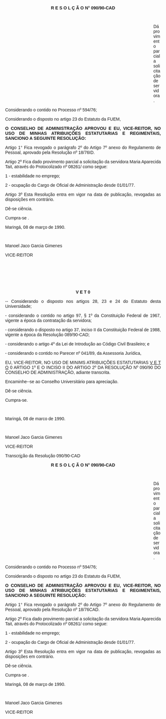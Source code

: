 <BODY>

<B><FONT FACE="Arial"><P ALIGN="CENTER">R E S O L &Ccedil; &Atilde; O  N° 090/90-CAD</P>
</B><P ALIGN="JUSTIFY"></P>
<P ALIGN="JUSTIFY">&nbsp;</P><DIR>
<DIR>
<DIR>
<DIR>
<DIR>
<DIR>
<DIR>
<DIR>
<DIR>
<DIR>
<DIR>
<DIR>

<P ALIGN="JUSTIFY">D&aacute; provimento parcial a solicita&ccedil;&atilde;o de servidora.</P>
<P ALIGN="JUSTIFY"></P></DIR>
</DIR>
</DIR>
</DIR>
</DIR>
</DIR>
</DIR>
</DIR>
</DIR>
</DIR>
</DIR>
</DIR>

<P ALIGN="JUSTIFY">Considerando o contido no Processo nº 594/76; </P>
<P ALIGN="JUSTIFY">Considerando o disposto no artigo 23 do Estatuto da FUEM,</P>
<P ALIGN="JUSTIFY"></P>
<B><P ALIGN="JUSTIFY">O CONSELHO DE ADMINISTRA&Ccedil;&Atilde;O APROVOU E EU, VICE-REITOR, NO USO DE MINHAS ATRIBUI&Ccedil;&Otilde;ES ESTATUTARIAS E REGIMENTAIS, SANCIONO A SEGUINTE RESOLU&Ccedil;&Atilde;O:</P>
</B><P ALIGN="JUSTIFY"></P>
<P ALIGN="JUSTIFY">Artigo 1° Fica revogado o par&aacute;grafo 2º do Artigo 7º anexo do Regulamento de Pessoal, aprovado pela Resolu&ccedil;&atilde;o nº 18/76ID.</P>
<P ALIGN="JUSTIFY">Artigo 2º  Fica dado provimento parcial a solicita&ccedil;&atilde;o da servidora Maria Aparecida Tait,  atrav&eacute;s do Protocolizado nº 08261/ como segue:</P>
<P ALIGN="JUSTIFY">1 - estabilidade no emprego;</P>
<P ALIGN="JUSTIFY">2 - ocupa&ccedil;&atilde;o do Cargo de Oficial de Administra&ccedil;&atilde;o desde 01/01/77.</P>
<P ALIGN="JUSTIFY">Artigo 3º Esta Resolu&ccedil;&atilde;o entra em vigor na data de publica&ccedil;&atilde;o, revogadas as disposi&ccedil;&otilde;es em contr&aacute;rio.</P>
<P ALIGN="JUSTIFY">D&ecirc;-se ci&ecirc;ncia.</P>
<P ALIGN="JUSTIFY">Cumpra-se .</P>
<P ALIGN="JUSTIFY">Maring&aacute;, 08 de mar&ccedil;o de 1990.</P>
<P ALIGN="JUSTIFY"></P>
<P ALIGN="JUSTIFY">&nbsp;</P>
<P ALIGN="JUSTIFY">Manoel Jaco Garcia Gimenes</P>
<P ALIGN="JUSTIFY">VICE-REITOR</P>
<P ALIGN="JUSTIFY"></P>
<P ALIGN="JUSTIFY">&nbsp;</P>
<P ALIGN="JUSTIFY">&nbsp;</P>
<P ALIGN="JUSTIFY">&nbsp;</P>
<B><P ALIGN="CENTER">V E T 0</P>
</B><P ALIGN="JUSTIFY">-- Considerando o disposto nos artigos 28, 23 e 24 do Estatuto desta Universidade;</P>
<P ALIGN="JUSTIFY">- considerando o contido no artigo 97, § 1º da Constitui&ccedil;&atilde;o Federal de 1967, vigente a &eacute;poca da contrata&ccedil;&atilde;o da servidora;</P>
<P ALIGN="JUSTIFY">- considerando o disposto no artigo 37, inciso II da Constitui&ccedil;&atilde;o Federal de 1988, vigente a &eacute;poca da Resolu&ccedil;&atilde;o 089/90-CAD;</P>
<P ALIGN="JUSTIFY">- considerando o artigo 4º da Lei de Introdu&ccedil;&atilde;o ao C&oacute;digo Civil Brasileiro; e</P>
<P ALIGN="JUSTIFY">- considerando o contido no Parecer nº 041/89, da Assessoria Jur&iacute;dica,</P>
<P ALIGN="JUSTIFY"></P>
<P ALIGN="JUSTIFY">EU, VICE-REITOR, NO USO DE MINIMS ATRIBUI&Ccedil;&Otilde;ES ESTATUTARIAS <U>V E T O</U> 0 ARTIGO 1º E O INCISO II DO ARTIGO 2º DA RESOLU&Ccedil;&Atilde;O Nº 090/90 DO CONSELHO DE ADMINISTRA&Ccedil;&Atilde;O, adiante transcrita.</P>
<P ALIGN="JUSTIFY">Encaminhe--se ao Conselho Universit&aacute;rio para aprecia&ccedil;&atilde;o.</P>
<P ALIGN="JUSTIFY"></P>
<P ALIGN="JUSTIFY">D&ecirc;-se ci&ecirc;ncia.</P>
<P ALIGN="JUSTIFY">Cumpra-se.</P>
<P ALIGN="JUSTIFY"></P>
<P ALIGN="JUSTIFY">&nbsp;</P>
<P ALIGN="JUSTIFY">Maring&aacute;, 08 de marco de 1990.</P>
<P ALIGN="JUSTIFY"></P>
<P ALIGN="JUSTIFY">&nbsp;</P>
<P ALIGN="JUSTIFY">Manoel Jaco Garcia Gimenes </P>
<P ALIGN="JUSTIFY">VICE-REITOR</P>
<P ALIGN="JUSTIFY"></P>
<P ALIGN="JUSTIFY">Transcr<U>i&ccedil;</U>&atilde;o da Resolu&ccedil;&atilde;o 090/90-CAD</P>
<P ALIGN="JUSTIFY"></P>
<B><P ALIGN="CENTER">R E S O L &Ccedil; &Atilde; O  N° 090/90-CAD</P>
</B><P ALIGN="JUSTIFY"></P>
<P ALIGN="JUSTIFY">&nbsp;</P><DIR>
<DIR>
<DIR>
<DIR>
<DIR>
<DIR>
<DIR>
<DIR>
<DIR>
<DIR>
<DIR>
<DIR>

<P ALIGN="JUSTIFY">D&aacute; provimento parcial a solicita&ccedil;&atilde;o de servidora.</P>
<P ALIGN="JUSTIFY"></P></DIR>
</DIR>
</DIR>
</DIR>
</DIR>
</DIR>
</DIR>
</DIR>
</DIR>
</DIR>
</DIR>
</DIR>

<P ALIGN="JUSTIFY">Considerando o contido no Processo nº 594/76; </P>
<P ALIGN="JUSTIFY">Considerando o disposto no artigo 23 do Estatuto da FUEM,</P>
<P ALIGN="JUSTIFY"></P>
<B><P ALIGN="JUSTIFY">O CONSELHO DE ADMINISTRA&Ccedil;&Atilde;O APROVOU E EU, VICE-REITOR, NO USO DE MINHAS ATRIBUI&Ccedil;&Otilde;ES ESTATUTARIAS E REGIMENTAIS, SANCIONO A SEGUINTE RESOLU&Ccedil;&Atilde;O:</P>
</B><P ALIGN="JUSTIFY"></P>
<P ALIGN="JUSTIFY">Artigo 1° Fica revogado o par&aacute;grafo 2º do Artigo 7º anexo do Regulamento de Pessoal, aprovado pela Resolu&ccedil;&atilde;o nº 18/76CAD.</P>
<P ALIGN="JUSTIFY">Artigo 2º  Fica dado provimento parcial a solicita&ccedil;&atilde;o da servidora Maria Aparecida Tait,  atrav&eacute;s do Protocolizado nº 08261/ como segue:</P>
<P ALIGN="JUSTIFY">1 - estabilidade no emprego;</P>
<P ALIGN="JUSTIFY">2 - ocupa&ccedil;&atilde;o do Cargo de Oficial de Administra&ccedil;&atilde;o desde 01/01/77.</P>
<P ALIGN="JUSTIFY">Artigo 3º Esta Resolu&ccedil;&atilde;o entra em vigor na data de publica&ccedil;&atilde;o, revogadas as disposi&ccedil;&otilde;es em contr&aacute;rio.</P>
<P ALIGN="JUSTIFY">D&ecirc;-se ci&ecirc;ncia.</P>
<P ALIGN="JUSTIFY">Cumpra-se .</P>
<P ALIGN="JUSTIFY">Maring&aacute;, 08 de mar&ccedil;o de 1990.</P>
<P ALIGN="JUSTIFY"></P>
<P ALIGN="JUSTIFY">&nbsp;</P>
<P ALIGN="JUSTIFY">Manoel Jaco Garcia Gimenes</P>
<P ALIGN="JUSTIFY">VICE-REITOR</P>
<P ALIGN="JUSTIFY"></P>
<P ALIGN="JUSTIFY">&nbsp;</P>
</FONT><FONT SIZE=2><P ALIGN="JUSTIFY">&nbsp;</P></FONT></BODY>
